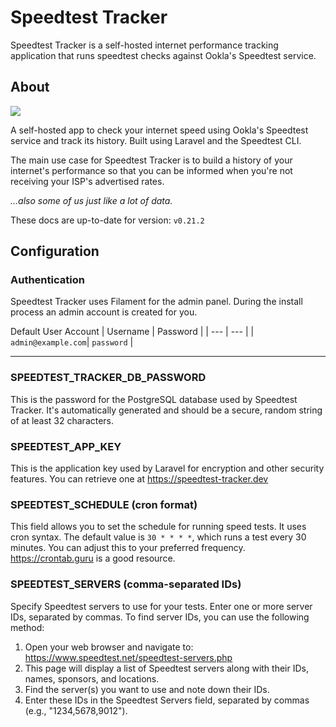 # Speedtest Tracker

Speedtest Tracker is a self-hosted internet performance tracking application that runs speedtest checks against Ookla's Speedtest service.

## About

![](https://F3367574858-files.gitbook.io/~/files/v0/b/gitbook-x-prod.appspot.com/o/spaces%2Fvtb3s6TB12XY9iIx8YyJ%2Fuploads%2Fgit-blob-2896fa80b8d3f90cc8c4c495b8b9793af5f62244%2Fimage%20(2).png?alt=media&width=768&dpr=4&quality=100&sign=d549885e&sv=1)

A self-hosted app to check your internet speed using Ookla's Speedtest service and track its history. Built using Laravel and the Speedtest CLI.

The main use case for Speedtest Tracker is to build a history of your internet's performance so that you can be informed when you're not receiving your ISP's advertised rates.

_...also some of us just like a lot of data._

These docs are up-to-date for version: `v0.21.2`

## Configuration

### Authentication

Speedtest Tracker uses Filament for the admin panel. During the install process an admin account is created for you.

Default User Account
| Username | Password |
| --- | --- |
| `admin@example.com`| `password` |

---

### SPEEDTEST_TRACKER_DB_PASSWORD

This is the password for the PostgreSQL database used by Speedtest Tracker. It's automatically generated and should be a secure, random string of at least 32 characters.

### SPEEDTEST_APP_KEY

This is the application key used by Laravel for encryption and other security features. You can retrieve one at https://speedtest-tracker.dev

### SPEEDTEST_SCHEDULE (cron format)

This field allows you to set the schedule for running speed tests. It uses cron syntax. The default value is `30 * * * *`, which runs a test every 30 minutes. You can adjust this to your preferred frequency. https://crontab.guru is a good resource.

### SPEEDTEST_SERVERS (comma-separated IDs)

Specify Speedtest servers to use for your tests. Enter one or more server IDs, separated by commas. To find server IDs, you can use the following method:

1. Open your web browser and navigate to: https://www.speedtest.net/speedtest-servers.php
2. This page will display a list of Speedtest servers along with their IDs, names, sponsors, and locations.
3. Find the server(s) you want to use and note down their IDs.
4. Enter these IDs in the Speedtest Servers field, separated by commas (e.g., "1234,5678,9012").

